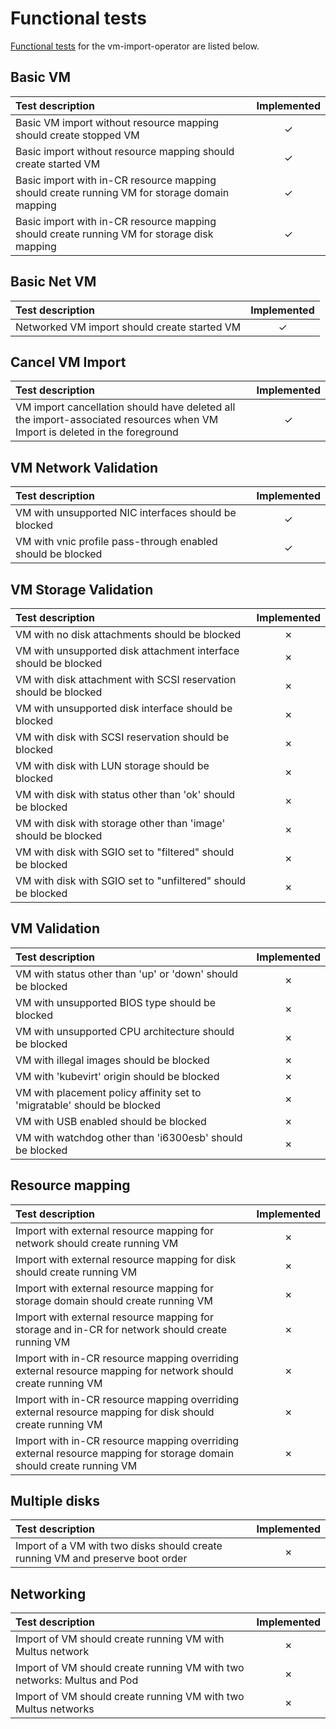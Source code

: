 # Functional tests

[Functional tests](/tests) for the vm-import-operator are listed below.

## Basic VM
| Test description | Implemented |
| :---------------- | :-----------: |
| Basic VM import without resource mapping should create stopped VM | &check; |
| Basic import without resource mapping should create started VM | &check; |
| Basic import with in-CR resource mapping should create running VM for storage domain mapping | &check; |
| Basic import with in-CR resource mapping should create running VM for storage disk mapping | &check; |

## Basic Net VM
| Test description | Implemented |
| :---------------- | :-----------: |
| Networked VM import should create started VM | &check; |

## Cancel VM Import
| Test description | Implemented |
| :---------------- | :-----------: |
| VM import cancellation should have deleted all the import-associated resources when VM Import is deleted in the foreground | &check; |

## VM Network Validation
| Test description | Implemented |
| :---------------- | :-----------: |
| VM with unsupported NIC interfaces should be blocked | &check; |
| VM with vnic profile pass-through enabled should be blocked | &check; |

## VM Storage Validation 
| Test description | Implemented |
| :---------------- | :-----------: |
| VM with no disk attachments should be blocked | &cross; |
| VM with unsupported disk attachment interface should be blocked | &cross; |
| VM with disk attachment with SCSI reservation should be blocked | &cross; |
| VM with unsupported disk interface should be blocked | &cross; |
| VM with disk with SCSI reservation should be blocked | &cross; |
| VM with disk with LUN storage should be blocked | &cross; |
| VM with disk with status other than 'ok' should be blocked | &cross; |
| VM with disk with storage other than 'image' should be blocked | &cross; |
| VM with disk with SGIO set to "filtered" should be blocked | &cross; |
| VM with disk with SGIO set to "unfiltered" should be blocked | &cross; |

## VM Validation
| Test description | Implemented |
| :---------------- | :---------: |
| VM with status other than 'up' or 'down' should be blocked | &cross; |
| VM with unsupported BIOS type should be blocked | &cross; |
| VM with unsupported CPU architecture should be blocked | &cross; |
| VM with illegal images should be blocked | &cross; |
| VM with 'kubevirt' origin should be blocked | &cross; |
| VM with placement policy affinity set to 'migratable' should be blocked | &cross; |
| VM with USB enabled should be blocked | &cross; |
| VM with watchdog other than 'i6300esb' should be blocked | &cross; |

## Resource mapping 
| Test description | Implemented |   
| :---------------- | :---------: |
| Import with external resource mapping for network should create running VM | &cross; | 
| Import with external resource mapping for disk should create running VM | &cross; | 
| Import with external resource mapping for storage domain should create running VM | &cross; | 
| Import with external resource mapping for storage and in-CR for network should create running VM | &cross; | 
| Import with in-CR resource mapping overriding external resource mapping for network should create running VM | &cross; | 
| Import with in-CR resource mapping overriding external resource mapping for disk should create running VM | &cross; | 
| Import with in-CR resource mapping overriding external resource mapping for storage domain should create running VM | &cross; |

## Multiple disks
| Test description | Implemented | 
| :---------------- | :---------: |
| Import of a VM with two disks should create running VM and preserve boot order | &cross; |

## Networking
| Test description | Implemented | 
| :---------------- | :---------: |
| Import of VM should create running VM with Multus network | &cross; |
| Import of VM should create running VM with two networks: Multus and Pod | &cross; |
| Import of VM should create running VM with two Multus networks | &cross; |
